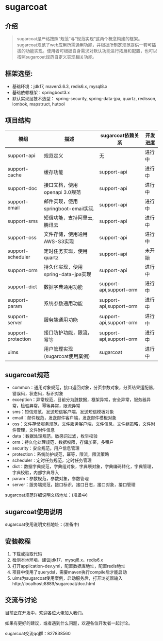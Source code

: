 # sugarcoat

## 介绍

>sugarcoat是严格按照“规范”与“规范实现”这两个概念构建的框架。sugarcoat规范了web应用所需通用功能，并根据所制定规范提供一套可插拔的功能实现。使用者可根据自身需求对默认功能进行拓展和配置，也可以按照sugarcoat规范自定义实现相关功能。

## 框架选型:

- 基础环境：jdk17, maven3.6.3, redis6.x, mysql8.x
- 基础依赖框架：springboot3.x
- 默认实现层技术选型： spring-security, spring-data-jpa, quartz, redisson, lombok, mapstruct, hutool

## 项目结构

| 模组                 | 描述                        | sugarcoat依赖关系           | 开发进度 |
|--------------------|---------------------------|-------------------------|------|
| support-api        | 规范定义                      | 无                       | 进行中  |
| support-cache      | 缓存功能                      | support-api             | 进行中  |
| support-doc        | 接口文档，使用openapi 3.0规范      | support-api             | 进行中  |
| support-email      | 邮件实现，使用springboot-email实现 | support-api             | 进行中  |
| support-sms        | 短信功能，支持阿里云,腾讯云            | support-api             | 进行中  |
| support-oss        | 文件存储，使用通用AWS-S3实现         | support-api             | 进行中  |
| support-scheduler  | 定时任务实现，使用quartz           | support-api             | 未开始  |
| support-orm        | 持久化实现，使用spring-data-jpa实现 | support-api             | 进行中  |
| support-dict       | 数据字典通用功能                  | support-api,support-orm | 进行中  |
| support-param      | 系统参数通用功能                  | support-api,support-orm | 进行中  |
| support-server     | 服务端通用功能                   | support-api,support-orm | 进行中  |
| support-protection | 接口防护功能，限流，幂等              | support-api,support-orm | 进行中  |
| uims               | 用户管理实现(sugarcoat使用案例)     | sugarcoat               | 进行中  |

## sugarcoat规范

- common：通用对象规范，接口返回对象，分页参数对象，分页结果适配器，错误码，状态码，标识对象
- exception：异常规范，目前分为脏数据，框架异常，安全异常，服务器异常，检验异常，幂等异常，限流异常
- sms：短信规范，发送短信客户端，发送短信模板对象
- email：邮件规范，发送邮件客户端，发送邮件模板对象
- oss：文件存储服务规范，文件服务客户端，文件信息，文件组策略，文件附件管理，文件附件信息
- data：数据处理规范，敏感词过滤，枚举校验
- orm：持久化处理规范，数据权限，存储加密，多租户
- security：安全规范，用户信息管理
- protection：系统防护规范，幂等，限流，限流策略
- scheduler：定时任务规范，定时任务管理
- dict：数据字典规范，字典组对象，字典项对象，字典编码转化，字典管理，字典校验，内部字典导入
- param：参数规范，参数对象，参数管理
- server：服务端规范，接口标识，接口日志，接口对象，接口管理

sugarcoat规范详细说明文档地址：(准备中)

## sugarcoat使用说明

sugarcoat使用说明文档地址：(准备中)

## 安装教程

1. 下载或拉取代码
2. 检测本地环境，建议jdk17，mysql8.x，redis6.x
3. 打开application-dev.yml，配置数据库地址，配置redis地址
4. 项目中使用了querydsl，需要maven执行compile后才能启动
5. uims为sugarcoat使用案例，启动服务后，打开浏览器输入 http://localhost:8889/sugarcoat/doc.html

## 交流与讨论

目前正在开发中，欢迎各位大佬加入我们。  

如果有更好的建议，或者遇到什么问题，欢迎各位开发者一起讨论。  

sugarcoat交流qq群：827838560  

